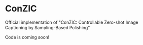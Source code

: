# ConZIC
Official implementation of "ConZIC: Controllable Zero-shot Image Captioning by Sampling-Based Polishing"

Code is coming soon!
